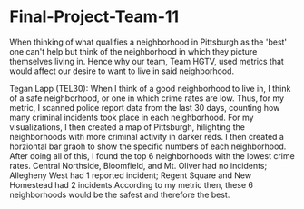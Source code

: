 # Final-Project-Team-11
When thinking of what qualifies a neighborhood in Pittsburgh as the 'best' one can't help but think of the neighborhood in which they picture themselves living in. Hence why our team, Team HGTV, used metrics that would affect our desire to want to live in said neighborhood.

Tegan Lapp (TEL30): When I think of a good neighborhood to live in, I think of a safe neighborhood, or one in which crime rates are low. Thus, for my metric, I scanned police report data from the last 30 days, counting how many criminal incidents took place in each neighborhood. For my visualizations, I then created a map of Pittsburgh, hilighting the neighborhoods with more criminal activity in darker reds. I then created a horziontal bar graoh to show the specific numbers of each neighborhood. After doing all of this, I found the top 6 neighborhoods with the lowest crime rates. Central Northside, Bloomfield, and Mt. Oliver had no incidents; Allegheny West had 1 reported incident; Regent Square and New Homestead had 2 incidents.According to my metric then, these 6 neighborhoods would be the safest and therefore the best.
